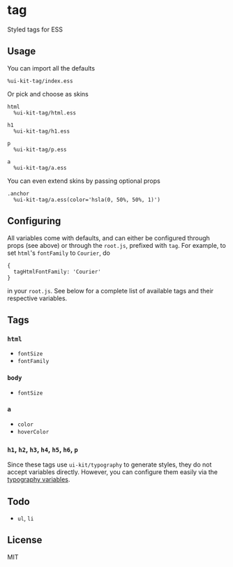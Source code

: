 # tag

Styled tags for ESS

## Usage

You can import all the defaults

    %ui-kit-tag/index.ess
    
Or pick and choose as skins

    html
      %ui-kit-tag/html.ess

    h1
      %ui-kit-tag/h1.ess
      
    p
      %ui-kit-tag/p.ess
      
    a
      %ui-kit-tag/a.ess


You can even extend skins by passing optional props

    .anchor
      %ui-kit-tag/a.ess(color='hsla(0, 50%, 50%, 1)')

## Configuring

All variables come with defaults, and can either be configured through props (see above) or through the `root.js`, prefixed with
`tag`. For example, to set `html`'s `fontFamily` to `Courier`, do

    {
      tagHtmlFontFamily: 'Courier'
    }
    
in your `root.js`. See below for a complete list of available tags and their respective variables.

## Tags

### `html`

- `fontSize`
- `fontFamily`

### `body`

- `fontSize`

### `a`

- `color`
- `hoverColor`

### `h1`, `h2`, `h3`, `h4`, `h5`, `h6`, `p`

Since these tags use `ui-kit/typography` to generate styles, they do not accept variables directly.
However, you can configure them easily via the [typography variables](https://github.com/ui-kit/typography).

## Todo

- `ul`, `li`

## License

MIT
